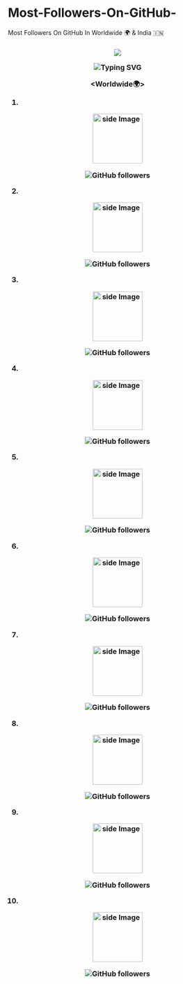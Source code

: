 # Most-Followers-On-GitHub-
Most Followers On GitHub In Worldwide 🌍 &amp; India 🇮🇳


<h3 align="center">

![](https://capsule-render.vercel.app/api?type=waving&color=gradient&height=150&section=header)

<p align="center">
  <div align="center">
    <img
        src="https://readme-typing-svg.herokuapp.com?font=GlossAndBloom&size=30&duration=4997&color=993300&background=FF673200&center=true&vCenter=true&lines=MOST+FOLLOWERS+;ON+GITHUB+;"
            alt="Typing SVG"
        />
    </a>
</p>
</div>

<Worldwide🌍>


1.

<img src="https://avatars.githubusercontent.com/u/1024025?v=4" alt="side Image" align="center" width="114" height="auto" />

![GitHub followers](https://img.shields.io/github/followers/torvalds?style=flat&label=FOLLOWERS)

2.

<img src="https://avatars.githubusercontent.com/u/499550?v=4" alt="side Image" align="center" width="114" height="auto" />

![GitHub followers](https://img.shields.io/github/followers/yyx990803?style=flat&label=FOLLOWERS)

3.

<img src="https://avatars.githubusercontent.com/u/810438?v=4" alt="side Image" align="center" width="114" height="auto" />

![GitHub followers](https://img.shields.io/github/followers/gaearon?style=flat&label=FOLLOWERS)

4.

<img src="https://avatars.githubusercontent.com/u/905434?v=4" alt="side Image" align="center" width="114" height="auto" />

![GitHub followers](https://img.shields.io/github/followers/ruanyf?style=flat&label=FOLLOWERS)

5.

<img src="https://avatars.githubusercontent.com/u/66577?v=4" alt="side Image" align="center" width="114" height="auto" />

![GitHub followers](https://img.shields.io/github/followers/JakeWharton?style=flat&label=FOLLOWERS)

6.

<img src="https://avatars.githubusercontent.com/u/25254?v=4" alt="side Image" align="center" width="114" height="auto" />

![GitHub followers](https://img.shields.io/github/followers/tj?style=flat&label=FOLLOWERS)

7.

<img src="https://avatars.githubusercontent.com/u/110953?v=4" alt="side Image" align="center" width="114" height="auto" />

![GitHub followers](https://img.shields.io/github/followers/addyosmani?style=flat&label=FOLLOWERS)

8.

<img src="https://avatars.githubusercontent.com/u/39191?v=4" alt="side Image" align="center" width="114" height="auto" />

![GitHub followers](https://img.shields.io/github/followers/paulirish?style=flat&label=FOLLOWERS)

9.

<img src="https://avatars.githubusercontent.com/u/176013?v=4" alt="side Image" align="center" width="114" height="auto" />

![GitHub followers](https://img.shields.io/github/followers/wesbos?style=flat&label=FOLLOWERS)

10.

<img src="https://avatars.githubusercontent.com/u/7872329?v=4" alt="side Image" align="center" width="114" height="auto" />

![GitHub followers](https://img.shields.io/github/followers/benawad?style=flat&label=FOLLOWERS)

